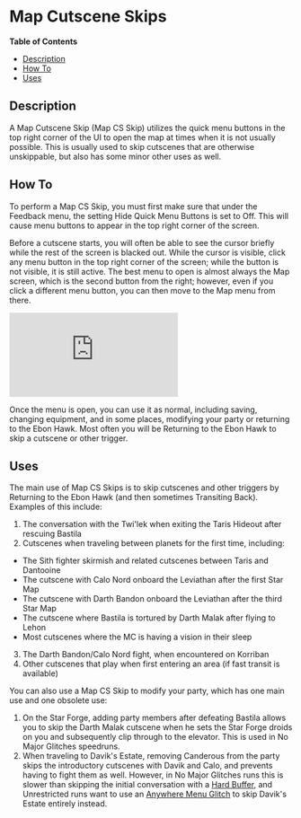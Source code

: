 

# Map Cutscene Skips

**Table of Contents**
- [Description](#description)
- [How To](#how-to)
- [Uses](#uses)

## Description

A Map Cutscene Skip (Map CS Skip) utilizes the quick menu buttons in the top right corner of the UI to open the map at times when it is not usually possible.  This is usually used to skip cutscenes that are otherwise unskippable, but also has some minor other uses as well.

## How To

To perform a Map CS Skip, you must first make sure that under the Feedback menu, the setting Hide Quick Menu Buttons is set to Off.  This will cause menu buttons to appear in the top right corner of the screen.

Before a cutscene starts, you will often be able to see the cursor briefly while the rest of the screen is blacked out.  While the cursor is visible, click any menu button in the top right corner of the screen; while the button is not visible, it is still active.  The best menu to open is almost always the Map screen, which is the second button from the right; however, even if you click a different menu button, you can then move to the Map menu from there.

<div class="video-container">
    <iframe title="YouTube video player" src="https://www.youtube.com/embed/zy-u-9jkM3s" frameborder="0"></iframe>
</div>

Once the menu is open, you can use it as normal, including saving, changing equipment, and in some places, modifying your party or returning to the Ebon Hawk.  Most often you will be Returning to the Ebon Hawk to skip a cutscene or other trigger.

## Uses

The main use of Map CS Skips is to skip cutscenes and other triggers by Returning to the Ebon Hawk (and then sometimes Transiting Back).  Examples of this include:

1. The conversation with the Twi'lek when exiting the Taris Hideout after rescuing Bastila
2. Cutscenes when traveling between planets for the first time, including:
* The Sith fighter skirmish and related cutscenes between Taris and Dantooine
* The cutscene with Calo Nord onboard the Leviathan after the first Star Map
* The cutscene with Darth Bandon onboard the Leviathan after the third Star Map
* The cutscene where Bastila is tortured by Darth Malak after flying to Lehon
* Most cutscenes where the MC is having a vision in their sleep
3. The Darth Bandon/Calo Nord fight, when encountered on Korriban
4. Other cutscenes that play when first entering an area (if fast transit is available)

You can also use a Map CS Skip to modify your party, which has one main use and one obsolete use:

1. On the Star Forge, adding party members after defeating Bastila allows you to skip the Darth Malak cutscene when he sets the Star Forge droids on you and subsequently clip through to the elevator.  This is used in No Major Glitches speedruns.
2. When traveling to Davik's Estate, removing Canderous from the party skips the introductory cutscenes with Davik and Calo, and prevents having to fight them as well.  However, in No Major Glitches runs this is slower than skipping the initial conversation with a [Hard Buffer](<Save Buffering#hard-buffers>), and Unrestricted runs want to use an [Anywhere Menu Glitch](<../Major Glitches/Anywhere Menu Glitch>) to skip Davik's Estate entirely instead.
